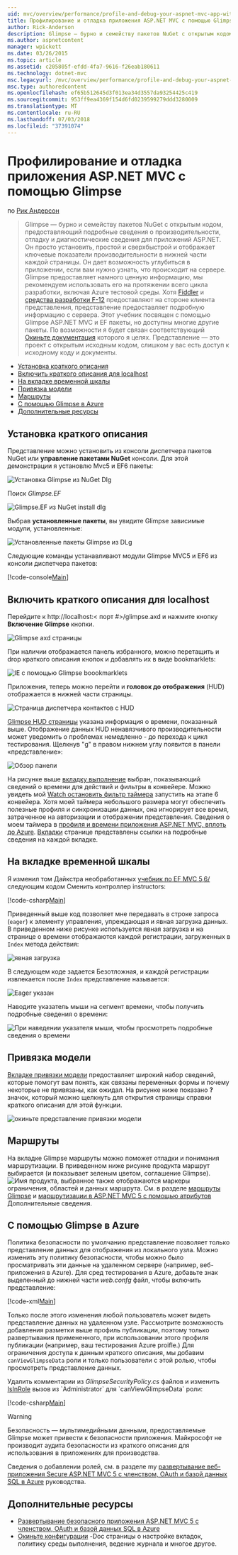```yaml
---
uid: mvc/overview/performance/profile-and-debug-your-aspnet-mvc-app-with-glimpse
title: Профилирование и отладка приложения ASP.NET MVC с помощью Glimpse | Документация Майкрософт
author: Rick-Anderson
description: Glimpse — бурно и семейству пакетов NuGet с открытым кодом, предоставляющий подробные сведения о производительности, отладку и диагностических сведений для ASP.NET...
ms.author: aspnetcontent
manager: wpickett
ms.date: 03/26/2015
ms.topic: article
ms.assetid: c205805f-efdd-4fa7-9616-f26eab180611
ms.technology: dotnet-mvc
msc.legacyurl: /mvc/overview/performance/profile-and-debug-your-aspnet-mvc-app-with-glimpse
msc.type: authoredcontent
ms.openlocfilehash: ef65b512645d3f013ea34d3557da93254425c419
ms.sourcegitcommit: 953ff9ea4369f154d6fd0239599279ddd3280009
ms.translationtype: MT
ms.contentlocale: ru-RU
ms.lasthandoff: 07/03/2018
ms.locfileid: "37391074"
---
```

<a name="profile-and-debug-your-aspnet-mvc-app-with-glimpse"></a>Профилирование и отладка приложения ASP.NET MVC с помощью Glimpse
====================
по [Рик Андерсон](https://github.com/Rick-Anderson)

> Glimpse — бурно и семейству пакетов NuGet с открытым кодом, предоставляющий подробные сведения о производительности, отладку и диагностические сведения для приложений ASP.NET. Он просто установить, простой и сверхбыстрой и отображает ключевые показатели производительности в нижней части каждой страницы. Он дает возможность углубиться в приложении, если вам нужно узнать, что происходит на сервере. Glimpse предоставляет намного ценную информацию, мы рекомендуем использовать его на протяжении всего цикла разработки, включая Azure тестовой среды. Хотя [Fiddler](http://www.telerik.com/fiddler) и [средства разработки F-12](https://msdn.microsoft.com/library/ie/gg589512(v=vs.85).aspx) предоставляют на стороне клиента представления, представление предоставляет подробную информацию с сервера. Этот учебник посвящен с помощью Glimpse ASP.NET MVC и EF пакеты, но доступны многие другие пакеты. По возможности я будет связан соответствующий [Окиньте документация](http://getglimpse.com/Docs/) которого я целях. Представление — это проект с открытым исходным кодом, слишком у вас есть доступ к исходному коду и документы.


- [Установка краткого описания](#ig)
- [Включить краткого описания для localhost](#eg)
- [На вкладке временной шкалы](#Time)
- [Привязка модели](#mb)
- [Маршруты](#route)
- [С помощью Glimpse в Azure](#da)
- [Дополнительные ресурсы](#addRes)

<a id="ig"></a>
## <a name="installing-glimpse"></a>Установка краткого описания

Представление можно установить из консоли диспетчера пакетов NuGet или **управление пакетами NuGet** консоли. Для этой демонстрации я установлю Mvc5 и EF6 пакеты:

![Установка Glimpse из NuGet Dlg](profile-and-debug-your-aspnet-mvc-app-with-glimpse/_static/image1.png)

Поиск *Glimpse.EF*

![Glimpse.EF из NuGet install dlg](profile-and-debug-your-aspnet-mvc-app-with-glimpse/_static/image2.png)

Выбрав **установленные пакеты**, вы увидите Glimpse зависимые модули, установленные:

![Установленные пакеты Glimpse из DLg](profile-and-debug-your-aspnet-mvc-app-with-glimpse/_static/image3.png)

Следующие команды устанавливают модули Glimpse MVC5 и EF6 из консоли диспетчера пакетов:

[!code-console[Main](profile-and-debug-your-aspnet-mvc-app-with-glimpse/samples/sample1.cmd)]

<a id="eg"></a>
## <a name="enable-glimpse-for-localhost"></a>Включить краткого описания для localhost

Перейдите к http://localhost:&lt; порт #&gt;/glimpse.axd и нажмите кнопку <strong>Включение Glimpse</strong> кнопки.

![Glimpse axd страницы](profile-and-debug-your-aspnet-mvc-app-with-glimpse/_static/image4.png)

При наличии отображается панель избранного, можно перетащить и drop краткого описания кнопок и добавлять их в виде bookmarklets:

![IE с помощью Glimpse boookmarklets](profile-and-debug-your-aspnet-mvc-app-with-glimpse/_static/image5.png)

Приложения, теперь можно перейти и **головок до отображения** (HUD) отображается в нижней части страницы.

![Страница диспетчера контактов с HUD](profile-and-debug-your-aspnet-mvc-app-with-glimpse/_static/image6.png)

[Glimpse HUD страницы](http://getglimpse.com/Docs/Heads-up-Display) указана информация о времени, показанный выше. Отображение данных HUD ненавязчивого производительности может уведомить о проблемах немедленно - до перехода к цикл тестирования. Щелкнув &quot;g&quot; в правом нижнем углу появится в панели «представление»:

![Обзор панели](profile-and-debug-your-aspnet-mvc-app-with-glimpse/_static/image7.png)

На рисунке выше [вкладку выполнение](http://getglimpse.com/Docs/Execution-Tab) выбран, показывающий сведений о времени для действий и фильтры в конвейере. Можно увидеть мой [Watch остановить фильтр таймера](http://www.nuget.org/packages/StopWatch/) запустить на этапе 6 конвейера. Хотя моей таймера небольшого размера могут обеспечить полезные профиля и синхронизации данных, она игнорирует все время, затраченное на авторизации и отображении представления. Сведения о моем таймера в [профиля и времени приложения ASP.NET MVC, вплоть до Azure](https://blogs.msdn.com/b/webdev/archive/2014/07/29/profile-and-time-your-asp-net-mvc-app-all-the-way-to-azure.aspx). [Вкладки](http://getglimpse.com/Docs/Tabs) странице представлены ссылки на подробные сведения на каждой вкладке.

<a id="Time"></a>
## <a name="the-timeline-tab"></a>На вкладке временной шкалы

Я изменил том Дайкстра необработанных [учебник по EF MVC 5,6/](../getting-started/getting-started-with-ef-using-mvc/creating-an-entity-framework-data-model-for-an-asp-net-mvc-application.md) следующим кодом Сменить контроллер instructors:

[!code-csharp[Main](profile-and-debug-your-aspnet-mvc-app-with-glimpse/samples/sample2.cs?highlight=1,20-31)]

Приведенный выше код позволяет мне передавать в строке запроса (`eager`) к элементу управления, упреждающая и явная загрузка данных. В приведенном ниже рисунке используется явная загрузка и на странице о времени отображаются каждой регистрации, загруженных в `Index` метода действия:

![явная загрузка](profile-and-debug-your-aspnet-mvc-app-with-glimpse/_static/image8.png)

В следующем коде задается Безотложная, и каждой регистрации извлекается после `Index` представление называется:

![Eager указан](profile-and-debug-your-aspnet-mvc-app-with-glimpse/_static/image9.png)

Наводите указатель мыши на сегмент времени, чтобы получить подробные сведения о времени:

![При наведении указателя мыши, чтобы просмотреть подробные сведения о времени](profile-and-debug-your-aspnet-mvc-app-with-glimpse/_static/image10.png)

<a id="mb"></a>
## <a name="model-binding"></a>Привязка модели

[Вкладке привязки модели](http://getglimpse.com/Docs/Model-Binding-Tab) предоставляет широкий набор сведений, которые помогут вам понять, как связаны переменных формы и почему некоторые не привязаны, как ожидал. На рисунке ниже показано **?** значок, который можно щелкнуть для открытия страницы справки краткого описания для этой функции.

![окиньте представление привязки модели](profile-and-debug-your-aspnet-mvc-app-with-glimpse/_static/image11.png)

<a id="route"></a>
## <a name="routes"></a>Маршруты

 На вкладке Glimpse маршруты можно поможет отладки и понимания маршрутизации. В приведенном ниже рисунке продукта маршрут выбирается (и показывает зеленым цветом, соглашение Glimpse). ![Имя продукта, выбранное](profile-and-debug-your-aspnet-mvc-app-with-glimpse/_static/image12.png) также отображаются маркеры ограничения, областей и данных маршрута. См. в разделе [маршруты Glimpse](http://getglimpse.com/Docs/Routes-Tab) и [маршрутизации в ASP.NET MVC 5 с помощью атрибутов](https://blogs.msdn.com/b/webdev/archive/2013/10/17/attribute-routing-in-asp-net-mvc-5.aspx) Дополнительные сведения. 

<a id="da"></a>
## <a name="using-glimpse-on-azure"></a>С помощью Glimpse в Azure

Политика безопасности по умолчанию представление позволяет только представление данных для отображения из локального узла. Можно изменить эту политику безопасности, чтобы можно было просматривать эти данные на удаленном сервере (например, веб-приложения в Azure). Для сред тестирования в Azure, добавьте знак выделенный до нижней части *web.confg* файл, чтобы включить представление:

[!code-xml[Main](profile-and-debug-your-aspnet-mvc-app-with-glimpse/samples/sample3.xml?highlight=2-6)]

Только после этого изменения любой пользователь может видеть представление данных на удаленном узле. Рассмотрите возможность добавления разметки выше профиль публикации, поэтому только развертывания примененного, при использовании этого профиля публикации (например, ваш тестирования Azure proifle.) Для ограничения доступа к данным краткого описания, мы добавим `canViewGlimpseData` роли и только пользователи с этой ролью, чтобы просмотреть представление данных.

Удалить комментарии из *GlimpseSecurityPolicy.cs* файлов и изменить [IsInRole](https://msdn.microsoft.com/library/system.security.principal.iprincipal.isinrole(v=vs.110).aspx) вызов из `Administrator` для `canViewGlimpseData` роли:

[!code-csharp[Main](profile-and-debug-your-aspnet-mvc-app-with-glimpse/samples/sample4.cs?highlight=6)]

> [!WARNING]
> Безопасность — мультимедийными данными, предоставляемые Glimpse может привести к безопасности приложения. Майкрософт не производит аудита безопасности из краткого описания для использования в приложениях для производства.


Сведения о добавлении ролей, см. в разделе my [развертывание веб-приложения Secure ASP.NET MVC 5 с членством, OAuth и базой данных SQL в Azure](https://azure.microsoft.com/documentation/articles/web-sites-dotnet-deploy-aspnet-mvc-app-membership-oauth-sql-database/) руководства.

<a id="addRes"></a>
## <a name="additional-resources"></a>Дополнительные ресурсы

- [Развертывание безопасного приложения ASP.NET MVC 5 с членством, OAuth и базой данных SQL в Azure](https://azure.microsoft.com/documentation/articles/web-sites-dotnet-deploy-aspnet-mvc-app-membership-oauth-sql-database/)
- [Окиньте конфигурации](http://getglimpse.com/Docs/Configuration) -Doc страницы о настройке вкладок, политику среды выполнения, ведение журнала и многое другое.
